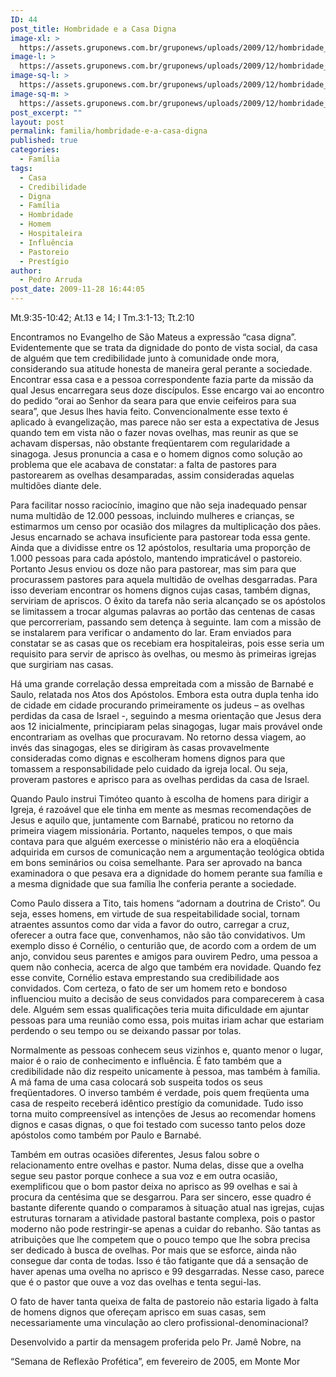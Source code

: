 ```yaml
---
ID: 44
post_title: Hombridade e a Casa Digna
image-xl: >
  https://assets.gruponews.com.br/gruponews/uploads/2009/12/hombridade_e_a_casa_digna.jpg
image-l: >
  https://assets.gruponews.com.br/gruponews/uploads/2009/12/hombridade_e_a_casa_digna.jpg
image-sq-l: >
  https://assets.gruponews.com.br/gruponews/uploads/2009/12/hombridade_e_a_casa_digna.jpg
image-sq-m: >
  https://assets.gruponews.com.br/gruponews/uploads/2009/12/hombridade_e_a_casa_digna-720x600.jpg
post_excerpt: ""
layout: post
permalink: familia/hombridade-e-a-casa-digna
published: true
categories:
  - Família
tags:
  - Casa
  - Credibilidade
  - Digna
  - Família
  - Hombridade
  - Homem
  - Hospitaleira
  - Influência
  - Pastoreio
  - Prestígio
author:
  - Pedro Arruda
post_date: 2009-11-28 16:44:05
---
```

Mt.9:35-10:42; At.13 e 14; I Tm.3:1-13; Tt.2:10

Encontramos no Evangelho de São Mateus a expressão “casa digna”. Evidentemente que se trata da dignidade do ponto de vista social, da casa de alguém que tem credibilidade junto à comunidade onde mora, considerando sua atitude honesta de maneira geral perante a sociedade. Encontrar essa casa e a pessoa correspondente fazia parte da missão da qual Jesus encarregara seus doze discípulos. Esse encargo vai ao encontro do pedido “orai ao Senhor da seara para que envie ceifeiros para sua seara”, que Jesus lhes havia feito. Convencionalmente esse texto é aplicado à evangelização, mas parece não ser esta a expectativa de Jesus quando tem em vista não o fazer novas ovelhas, mas reunir as que se achavam dispersas, não obstante freqüentarem com regularidade a sinagoga. Jesus pronuncia a casa e o homem dignos como solução ao problema que ele acabava de constatar: a falta de pastores para pastorearem as ovelhas desamparadas, assim consideradas aquelas multidões diante dele.

Para facilitar nosso raciocínio, imagino que não seja inadequado pensar numa multidão de 12.000 pessoas, incluindo mulheres e crianças, se estimarmos um censo por ocasião dos milagres da multiplicação dos pães. Jesus encarnado se achava insuficiente para pastorear toda essa gente. Ainda que a dividisse entre os 12 apóstolos, resultaria uma proporção de 1.000 pessoas para cada apóstolo, mantendo impraticável o pastoreio. Portanto Jesus enviou os doze não para pastorear, mas sim para que procurassem pastores para aquela multidão de ovelhas desgarradas. Para isso deveriam encontrar os homens dignos cujas casas, também dignas, serviriam de apriscos. O êxito da tarefa não seria alcançado se os apóstolos se limitassem a trocar algumas palavras ao portão das centenas de casas que percorreriam, passando sem detença à seguinte. Iam com a missão de se instalarem para verificar o andamento do lar. Eram enviados para constatar se as casas que os recebiam era hospitaleiras, pois esse seria um requisito para servir de aprisco às ovelhas, ou mesmo às primeiras igrejas que surgiriam nas casas.

Há uma grande correlação dessa empreitada com a missão de Barnabé e Saulo, relatada nos Atos dos Apóstolos. Embora esta outra dupla tenha ido de cidade em cidade procurando primeiramente os judeus – as ovelhas perdidas da casa de Israel -, seguindo a mesma orientação que Jesus dera aos 12 inicialmente, principiaram pelas sinagogas, lugar mais provável onde encontrariam as ovelhas que procuravam. No retorno dessa viagem, ao invés das sinagogas, eles se dirigiram às casas provavelmente consideradas como dignas e escolheram homens dignos para que tomassem a responsabilidade pelo cuidado da igreja local. Ou seja, proveram pastores e aprisco para as ovelhas perdidas da casa de Israel.

Quando Paulo instrui Timóteo quanto à escolha de homens para dirigir a Igreja, é razoável que ele tinha em mente as mesmas recomendações de Jesus e aquilo que, juntamente com Barnabé, praticou no retorno da primeira viagem missionária. Portanto, naqueles tempos, o que mais contava para que alguém exercesse o ministério não era a eloqüência adquirida em cursos de comunicação nem a argumentação teológica obtida em bons seminários ou coisa semelhante. Para ser aprovado na banca examinadora o que pesava era a dignidade do homem perante sua família e a mesma dignidade que sua família lhe conferia perante a sociedade.

Como Paulo dissera a Tito, tais homens “adornam a doutrina de Cristo”. Ou seja, esses homens, em virtude de sua respeitabilidade social, tornam atraentes assuntos como dar vida a favor do outro, carregar a cruz, oferecer a outra face que, convenhamos, não são tão convidativos. Um exemplo disso é Cornélio, o centurião que, de acordo com a ordem de um anjo, convidou seus parentes e amigos para ouvirem Pedro, uma pessoa a quem não conhecia, acerca de algo que também era novidade. Quando fez esse convite, Cornélio estava emprestando sua credibilidade aos convidados. Com certeza, o fato de ser um homem reto e bondoso influenciou muito a decisão de seus convidados para comparecerem à casa dele. Alguém sem essas qualificações teria muita dificuldade em ajuntar pessoas para uma reunião como essa, pois muitas iriam achar que estariam perdendo o seu tempo ou se deixando passar por tolas.

Normalmente as pessoas conhecem seus vizinhos e, quanto menor o lugar, maior é o raio de conhecimento e influência. É fato também que a credibilidade não diz respeito unicamente à pessoa, mas também à família. A má fama de uma casa colocará sob suspeita todos os seus freqüentadores. O inverso também é verdade, pois quem freqüenta uma casa de respeito receberá idêntico prestígio da comunidade. Tudo isso torna muito compreensível as intenções de Jesus ao recomendar homens dignos e casas dignas, o que foi testado com sucesso tanto pelos doze apóstolos como também por Paulo e Barnabé.

Também em outras ocasiões diferentes, Jesus falou sobre o relacionamento entre ovelhas e pastor. Numa delas, disse que a ovelha segue seu pastor porque conhece a sua voz e em outra ocasião, exemplificou que o bom pastor deixa no aprisco as 99 ovelhas e sai à procura da centésima que se desgarrou. Para ser sincero, esse quadro é bastante diferente quando o comparamos à situação atual nas igrejas, cujas estruturas tornaram a atividade pastoral bastante complexa, pois o pastor moderno não pode restringir-se apenas a cuidar do rebanho. São tantas as atribuições que lhe competem que o pouco tempo que lhe sobra precisa ser dedicado à busca de ovelhas. Por mais que se esforce, ainda não consegue dar conta de todas. Isso é tão fatigante que dá a sensação de haver apenas uma ovelha no aprisco e 99 desgarradas. Nesse caso, parece que é o pastor que ouve a voz das ovelhas e tenta segui-las.

O fato de haver tanta queixa de falta de pastoreio não estaria ligado à falta de homens dignos que ofereçam aprisco em suas casas, sem necessariamente uma vinculação ao clero profissional-denominacional?

Desenvolvido a partir da mensagem proferida pelo Pr. Jamê Nobre, na

“Semana de Reflexão Profética”, em fevereiro de 2005, em Monte Mor